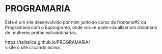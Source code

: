 # PROGRAMARIA

Este é um site desenvolvido por mim junto ao curso
de frontend#2 da Programaria com o Euprogramo, onde
voc~e pode vizualizar um dicionario de mulheres pretas extraordinarias.

<div>https://talitalice.github.io/PROGRAMARIA/</div>
visite o site clicando acima.
